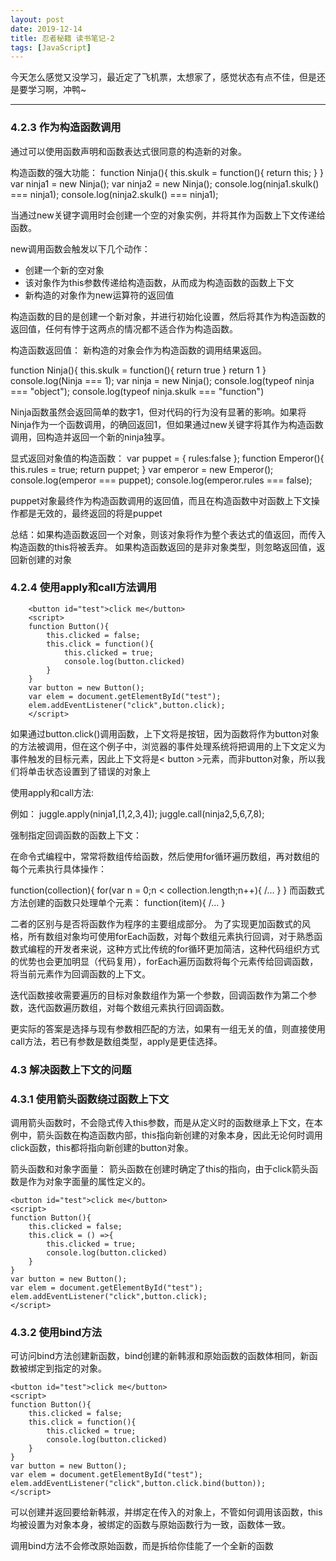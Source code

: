 ```yaml
---
layout: post
date: 2019-12-14
title: 忍者秘籍 读书笔记-2
tags: [JavaScript]
---
```


今天怎么感觉又没学习，最近定了飞机票，太想家了，感觉状态有点不佳，但是还是要学习啊，冲鸭~


---
### 4.2.3 作为构造函数调用

通过可以使用函数声明和函数表达式很同意的构造新的对象。

构造函数的强大功能：
function Ninja(){
    this.skulk = function(){
        return this;
    }
}
var ninja1 = new Ninja();
var ninja2 = new Ninja();
console.log(ninja1.skulk() === ninja1);
console.log(ninja2.skulk() === ninja1);


当通过new关键字调用时会创建一个空的对象实例，并将其作为函数上下文传递给函数。

new调用函数会触发以下几个动作：
- 创建一个新的空对象
- 该对象作为this参数传递给构造函数，从而成为构造函数的函数上下文
- 新构造的对象作为new运算符的返回值

构造函数的目的是创建一个新对象，并进行初始化设置，然后将其作为构造函数的返回值，任何有悖于这两点的情况都不适合作为构造函数。


构造函数返回值：
新构造的对象会作为构造函数的调用结果返回。

function Ninja(){
    this.skulk = function(){
        return true
    }
    return 1
}
console.log(Ninja === 1);
var ninja = new Ninja();
console.log(typeof ninja === "object");
console.log(typeof ninja.skulk === "function")

Ninja函数虽然会返回简单的数字1，但对代码的行为没有显著的影响。如果将Ninja作为一个函数调用，的确回返回1，但如果通过new关键字将其作为构造函数调用，回构造并返回一个新的ninja独享。

显式返回对象值的构造函数：
var puppet = {
    rules:false
};
function Emperor(){
    this.rules = true;
    return puppet;
}
var emperor = new Emperor();
console.log(emperor === puppet);
console.log(emperor.rules === false);

puppet对象最终作为构造函数调用的返回值，而且在构造函数中对函数上下文操作都是无效的，最终返回的将是puppet

总结：如果构造函数返回一个对象，则该对象将作为整个表达式的值返回，而传入构造函数的this将被丢弃。
如果构造函数返回的是非对象类型，则忽略返回值，返回新创建的对象

### 4.2.4 使用apply和call方法调用

        <button id="test">click me</button>
        <script>
        function Button(){
            this.clicked = false;
            this.click = function(){
                this.clicked = true;
                console.log(button.clicked)
            }
        }
        var button = new Button();
        var elem = document.getElementById("test");
        elem.addEventListener("click",button.click);
        </script>

如果通过button.click()调用函数，上下文将是按钮，因为函数将作为button对象的方法被调用，但在这个例子中，浏览器的事件处理系统将把调用的上下文定义为事件触发的目标元素，因此上下文将是< button >元素，而非button对象，所以我们将单击状态设置到了错误的对象上


使用apply和call方法:

例如： 
juggle.apply(ninja1,[1,2,3,4]);
juggle.call(ninja2,5,6,7,8);

强制指定回调函数的函数上下文：

在命令式编程中，常常将数组传给函数，然后使用for循环遍历数组，再对数组的每个元素执行具体操作：

function(collection){
    for(var n = 0;n < collection.length;n++){
        /...
    }
}
而函数式方法创建的函数只处理单个元素：
function(item){
    /...
}

二者的区别与是否将函数作为程序的主要组成部分。
为了实现更加函数式的风格，所有数组对象均可使用forEach函数，对每个数组元素执行回调，对于熟悉函数式编程的开发者来说，这种方式比传统的for循环更加简洁，这种代码组织方式的优势也会更加明显（代码复用），forEach遍历函数将每个元素传给回调函数，将当前元素作为回调函数的上下文。

迭代函数接收需要遍历的目标对象数组作为第一个参数，回调函数作为第二个参数，迭代函数遍历数组，对每个数组元素执行回调函数。

更实际的答案是选择与现有参数相匹配的方法，如果有一组无关的值，则直接使用call方法，若已有参数是数组类型，apply是更佳选择。

### 4.3 解决函数上下文的问题

### 4.3.1 使用箭头函数绕过函数上下文

调用箭头函数时，不会隐式传入this参数，而是从定义时的函数继承上下文，在本例中，箭头函数在构造函数内部，this指向新创建的对象本身，因此无论何时调用click函数，this都将指向新创建的button对象。


箭头函数和对象字面量：
箭头函数在创建时确定了this的指向，由于click箭头函数是作为对象字面量的属性定义的。


    <button id="test">click me</button>
    <script>
    function Button(){
        this.clicked = false;
        this.click = () =>{
            this.clicked = true;
            console.log(button.clicked)
        }
    }
    var button = new Button();
    var elem = document.getElementById("test");
    elem.addEventListener("click",button.click);
    </script>


### 4.3.2 使用bind方法
可访问bind方法创建新函数，bind创建的新韩淑和原始函数的函数体相同，新函数被绑定到指定的对象。

    <button id="test">click me</button>
    <script>
    function Button(){
        this.clicked = false;
        this.click = function(){
            this.clicked = true;
            console.log(button.clicked)
        }
    }
    var button = new Button();
    var elem = document.getElementById("test");
    elem.addEventListener("click",button.click.bind(button));
    </script>

可以创建并返回要给新韩淑，并绑定在传入的对象上，不管如何调用该函数，this均被设置为对象本身，被绑定的函数与原始函数行为一致，函数体一致。

调用bind方法不会修改原始函数，而是拆给你佳能了一个全新的函数



